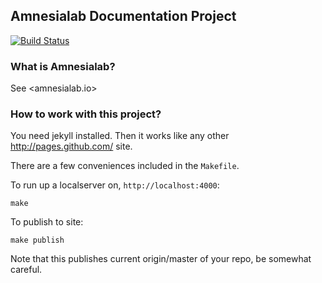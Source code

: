Amnesialab Documentation Project
------------------------------

[![Build Status](https://travis-ci.org/amnesialab-io/amnesialab.io.png)](https://travis-ci.org/amnesialab-io/amnesialab.io)

### What is Amnesialab?

See <amnesialab.io>


### How to work with this project?

You need jekyll installed. Then it works like any other <http://pages.github.com/> site.

There are a few conveniences included in the `Makefile`.

To run up a localserver on, `http://localhost:4000`:

    make


To publish to site:

    make publish

Note that this publishes current origin/master of your repo, be somewhat careful.
